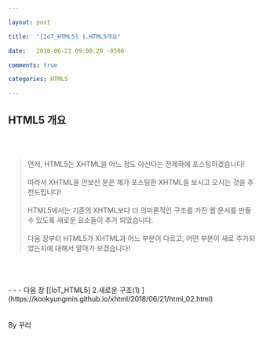 ```yaml
---

layout: post

title:  "[IoT_HTML5] 1.HTML5개요"

date:   2018-06-21 09:00:20 -0500

comments: true

categories: HTML5

---
```


## HTML5 개요

<br>
<br>

>먼저, HTML5는 XHTML을 어느 정도 아신다는 전제하에 포스팅하겠습니다!
><br>
><br>
>따라서 XHTML을 안보신 분은 제가 포스팅한 XHTML을 보시고 오시는 것을 추천드립니다!
><br>
><br>
>HTML5에서는 기존의 XHTML보다 더 의미론적인 구조를 가진 웹 문서를 만들 수 있도록 새로운 요소들이 추가 되었습니다.
><br>
><br>
>다음 장부터 HTML5가 XHTML과 어느 부분이 다르고, 어떤 부분이 새로 추가되었는지에 대해서 알아가 보겠습니다!



<br>
<br>
<br>
- - -
다음 장 [[IoT_HTML5] 2.새로운 구조(1) ](https://kookyungmin.github.io/xhtml/2018/06/21/html_02.html)



<br>
<br>
<br>
By 꾸리